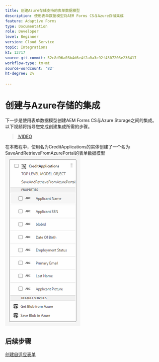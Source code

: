 ```yaml
---
title: 创建Azure存储支持的表单数据模型
description: 使用表单数据模型将AEM Forms CS与Azure存储集成
feature: Adaptive Forms
type: Documentation
role: Developer
level: Beginner
version: Cloud Service
topic: Integrations
kt: 13717
source-git-commit: 52c8d96a03b4d6e4f2a0a3c92f4307203e236417
workflow-type: tm+mt
source-wordcount: '82'
ht-degree: 2%

---
```


# 创建与Azure存储的集成

下一步是使用表单数据模型创建AEM Forms CS与Azure Storage之间的集成。
以下视频将指导您完成创建集成所需的步骤。

>[!VIDEO](https://video.tv.adobe.com/v/335385?quality=12&learn=on)

在本教程中，使用名为CreditApplications的实体创建了一个名为SaveAndRetrieveFromAzurePortal的表单数据模型
![fdm-entity](./assets/fdm-entity.png)

## 后续步骤

[创建自适应表单](./create-af.md)

